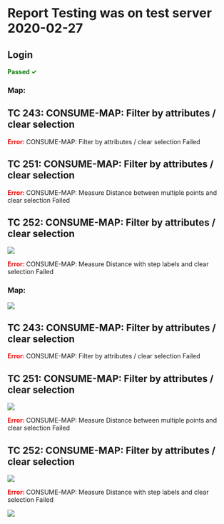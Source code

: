 # Report Testing was on test server 2020-02-27

## Login

<span style="color:green"><b> Passed  ✓  </b></span>

### Map:

## TC 243: CONSUME-MAP: Filter by attributes / clear selection 

<span style="color:red"><b> Error: </b></span> CONSUME-MAP: Filter by attributes / clear selection Failed

## TC 251: CONSUME-MAP: Filter by attributes / clear selection 

<span style="color:red"><b> Error: </b></span> CONSUME-MAP: Measure Distance between multiple points and clear selection Failed

## TC 252: CONSUME-MAP: Filter by attributes / clear selection 

![](https://storage.googleapis.com/was-testing/screenShot11734LjWTs85EX8Zq.png?authuser=1)

<span style="color:red"><b> Error: </b></span> CONSUME-MAP: Measure Distance with step labels and clear selection Failed

### Map:

![](https://storage.googleapis.com/was-testing/screenShot11734CX6bs1R76sl6.png?authuser=1)

## TC 243: CONSUME-MAP: Filter by attributes / clear selection 

<span style="color:red"><b> Error: </b></span> CONSUME-MAP: Filter by attributes / clear selection Failed

## TC 251: CONSUME-MAP: Filter by attributes / clear selection 

![](https://storage.googleapis.com/was-testing/screenShot11734WPNQ1I4qmzIV.png?authuser=1)

<span style="color:red"><b> Error: </b></span> CONSUME-MAP: Measure Distance between multiple points and clear selection Failed

## TC 252: CONSUME-MAP: Filter by attributes / clear selection 

![](https://storage.googleapis.com/was-testing/screenShot11734ydcZzGzb1xPy.png?authuser=1)

<span style="color:red"><b> Error: </b></span> CONSUME-MAP: Measure Distance with step labels and clear selection Failed

![](https://storage.googleapis.com/was-testing/screenShot117342UDQMlydOpKE.png?authuser=1)